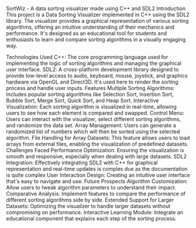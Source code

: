 SortWiz - A data sorting visualizer made using C++ and SDL2
Introduction
This project is a Data Sorting Visualizer implemented in C++ using the SDL2 library. The visualizer provides a graphical representation of various sorting algorithms, offering an intuitive understanding of their mechanics and performance. It's designed as an educational tool for students and enthusiasts to learn and compare sorting algorithms in a visually engaging way.

Technologies Used
C++: The core programming language used for implementing the logic of sorting algorithms and managing the graphical user interface.
SDL2: A cross-platform development library designed to provide low-level access to audio, keyboard, mouse, joystick, and graphics hardware via OpenGL and Direct3D. It's used here to render the sorting process and handle user inputs.
Features
Multiple Sorting Algorithms: Includes popular sorting algorithms like Selection Sort, Insertion Sort, Bubble Sort, Merge Sort, Quick Sort, and Heap Sort.
Interactive Visualization: Each sorting algorithm is visualized in real-time, allowing users to see how each element is compared and swapped.
Control Menu: Users can interact with the visualizer, select different sorting algorithms, and randomize the data set.
Array Management: Users can generate a randomized list of numbers which will then be sorted using the selected algorithm.
File Handling for Array Datasets: This feature allows users to load arrays from external files, enabling the visualization of predefined datasets.
Challenges Faced
Performance Optimization: Ensuring the visualization is smooth and responsive, especially when dealing with large datasets.
SDL2 Integration: Effectively integrating SDL2 with C++ for graphical representation and real-time updates is complex due as the documentation is quite complex
User Interaction Design: Creating an intuitive user interface that's easy to navigate and use.
Future Prospects
Algorithm Customization: Allow users to tweak algorithm parameters to understand their impact.
Comparative Analysis: Implement features to compare the performance of different sorting algorithms side by side.
Extended Support for Larger Datasets: Optimizing the visualizer to handle larger datasets without compromising on performance.
Interactive Learning Module: Integrate an educational component that explains each step of the sorting process.
